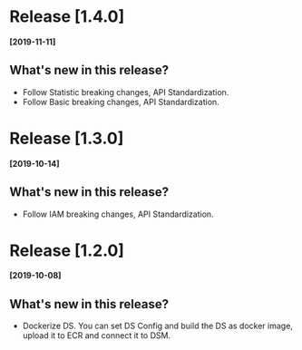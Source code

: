# Release [1.4.0]
**[2019-11-11]**

## What's new in this release?
* Follow Statistic breaking changes, API Standardization.
* Follow Basic breaking changes, API Standardization.

# Release [1.3.0]
**[2019-10-14]**

## What's new in this release?
* Follow IAM breaking changes, API Standardization.

# Release [1.2.0]
**[2019-10-08]**

## What's new in this release?
* Dockerize DS. You can set DS Config and build the DS as docker image, upload it to ECR and connect it to DSM.
